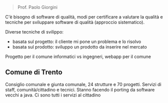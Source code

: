 > Prof. Paolo Giorgini

C'è bisogno di software di qualità, modi per certificare a valutare la qualità e tecniche per sviluppare software di qualità (approccio sistematico).

Diverse tecniche di svilippo:
- basata sul progetto: il cliente mi pone un problema e lo risolvo
- basata sul prodotto: sviluppo un prodotto da inserire nel mercato

Progetto per il comune informatici vs ingegneri, webapp per il comune

## Comune di Trento
Consiglio comunale e giunta comunale, 24 strutture e 70 progetti. Servizi di staff, comunità/cittadino e tecnici.
Stanno facendo il porting da software vecchi a java. Ci sono tutti i servizi al cittadino
